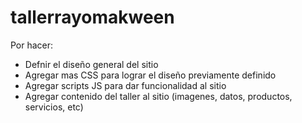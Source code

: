 # tallerrayomakween

Por hacer:
- Defnir el diseño general del sitio
- Agregar mas CSS para lograr el diseño previamente definido
- Agregar scripts JS para dar funcionalidad al sitio
- Agregar contenido del taller al sitio (imagenes, datos, productos, servicios, etc)

